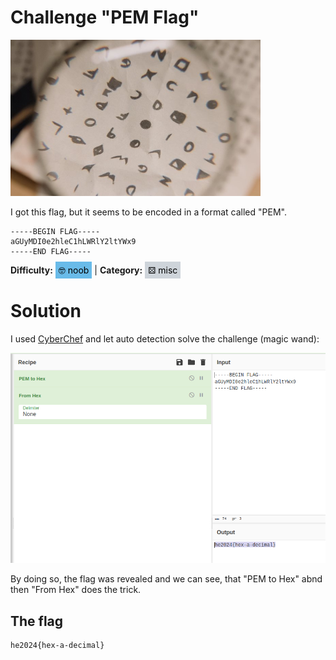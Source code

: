 # Challenge "PEM Flag"
<img src="banner.png" width="400px" alt="Banner Image" />

I got this flag, but it seems to be encoded in a format called "PEM".

    -----BEGIN FLAG-----  
    aGUyMDI0e2hleC1hLWRlY2ltYWx9  
    -----END FLAG-----  

**Difficulty:** <span style="background-color: #69bbe9; padding: 5px; color: black;">🤓 noob</span> | **Category:** <span style="background-color: #ced4da; padding: 5px; color: black;">⚄ misc</span>

# Solution
I used [CyberChef](https://gchq.github.io/CyberChef/ "CyberChef on GitHub") and let auto detection solve the challenge (magic wand):

![CyberChef auto detection](CyberChef.png)

By doing so, the flag was revealed and we can see, that "PEM to Hex" abnd then "From Hex" does the trick.


## The flag
    he2024{hex-a-decimal}